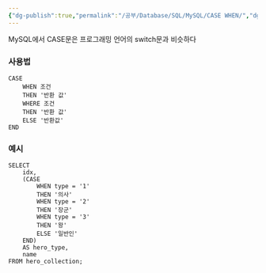 ```yaml
---
{"dg-publish":true,"permalink":"/공부/Database/SQL/MySQL/CASE WHEN/","dgPassFrontmatter":true}
---
```



MySQL에서 CASE문은 프로그래밍 언어의 switch문과 비슷하다

### 사용법
```mysql
CASE
	WHEN 조건
	THEN '반환 값'
	WHERE 조건
	THEN '반환 값'
	ELSE '반환값'
END
```

### 예시
```mysql
SELECT
	idx,
    (CASE
		WHEN type = '1'
		THEN '의사'
		WHEN type = '2'
		THEN '장군'
		WHEN type = '3'
		THEN '왕'
		ELSE '일반인'
	END)
	AS hero_type,
	name
FROM hero_collection;
```